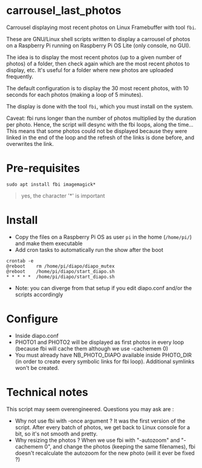 # carrousel_last_photos
Carrousel displaying most recent photos on Linux Framebuffer with tool `fbi`.

These are GNU/Linux shell scripts written to display a carrousel of photos on a Raspberry Pi running on Raspberry Pi OS Lite (only console, no GUI).

The idea is to display the most recent photos (up to a given number of photos) of a folder, then check again which are the most recent photos to display, etc.
It's useful for a folder where new photos are uploaded frequently.

The default configuration is to display the 30 most recent photos, with 10 seconds for each photos (making a loop of 5 minutes).

The display is done with the tool `fbi`, which you must install on the system.

Caveat: fbi runs longer than the number of photos multiplied by the duration per photo. Hence, the script will desync with the fbi loops, along the time... This means that some photos could not be displayed because they were linked in the end of the loop and the refresh of the links is done before, and overwrites the link.

# Pre-requisites
```console
sudo apt install fbi imagemagick*
```

> yes, the character '*' is important

# Install
- Copy the files on a Raspberry Pi OS as user `pi` in the home (`/home/pi/`) and make them executable
- Add cron tasks to automatically run the show after the boot
```console
crontab -e
@reboot    rm /home/pi/diapo/diapo_mutex
@reboot    /home/pi/diapo/start_diapo.sh
* * * * *  /home/pi/diapo/start_diapo.sh
```
- Note: you can diverge from that setup if you edit diapo.conf and/or the scripts accordingly

# Configure
- Inside diapo.conf
- PHOTO1 and PHOTO2 will be displayed as first photos in every loop (because fbi will cache them although we use -cachemem 0)
- You must already have NB_PHOTO_DIAPO available inside PHOTO_DIR (in order to create every symbolic links for fbi loop). Additional symlinks won't be created.

# Technical notes
This script may seem overengineered. Questions you may ask are :
- Why not use fbi with -once argument ? It was the first version of the script. After every batch of photos, we get back to Linux console for a bit, so it's not smooth and pretty.
- Why resizing the photos ? When we use fbi with "-autozoom" and "-cachemem 0", and change the photos (keeping the same filenames), fbi doesn't recalculate the autozoom for the new photo (will it ever be fixed ?)

